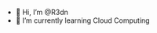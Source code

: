 - 👋 Hi, I’m @R3dn
- 🌱 I’m currently learning Cloud Computing

<!---
R3dn/R3dn is a ✨ special ✨ repository because its `README.md` (this file) appears on your GitHub profile.
You can click the Preview link to take a look at your changes.
--->
